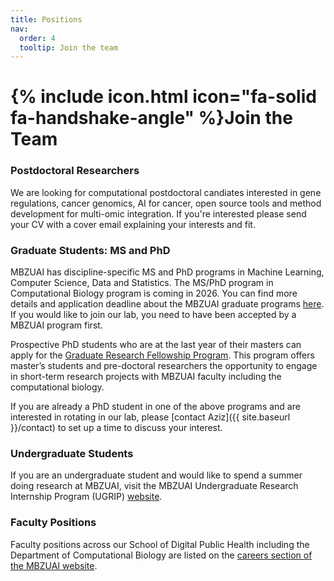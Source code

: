```yaml
---
title: Positions
nav:
  order: 4
  tooltip: Join the team
---
```


# {% include icon.html icon="fa-solid fa-handshake-angle" %}Join the Team


### Postdoctoral Researchers

We are looking for computational postdoctoral candiates interested in gene regulations, cancer genomics, AI for cancer, open source tools and method development for multi-omic integration. If you're interested please send your CV with a cover email explaining your interests and fit.

### Graduate Students: MS and PhD

MBZUAI has discipline-specific MS and PhD programs in Machine Learning, Computer Science, Data and Statistics. The MS/PhD program in Computational Biology program is coming in 2026. You can find more details and application deadline about the MBZUAI graduate programs [here](https://mbzuai.ac.ae/study/admission-process). If you would like to join our lab, you need to have been accepted by a MBZUAI program first.

Prospective PhD students who are at the last year of their masters can apply for the [Graduate Research Fellowship Program](https://mbzuai.ac.ae/graduate-research-fellowship/). This program offers master’s students and pre-doctoral researchers the opportunity to engage in short-term research projects with MBZUAI faculty including the computational biology. 

If you are already a PhD student in one of the above programs and are interested in rotating in our lab, please [contact Aziz]({{ site.baseurl }}/contact) to set up a time to discuss your interest.

### Undergraduate Students

If you are an undergraduate student and would like to spend a summer doing research at MBZUAI, visit the MBZUAI Undergraduate Research Internship Program (UGRIP) [website](https://mbzuai.ac.ae/ugrip/).

### Faculty Positions

Faculty positions across our School of Digital Public Health including the Department of Computational Biology are listed on the [careers section of the MBZUAI website](https://careers.mbzuai.ac.ae/).




